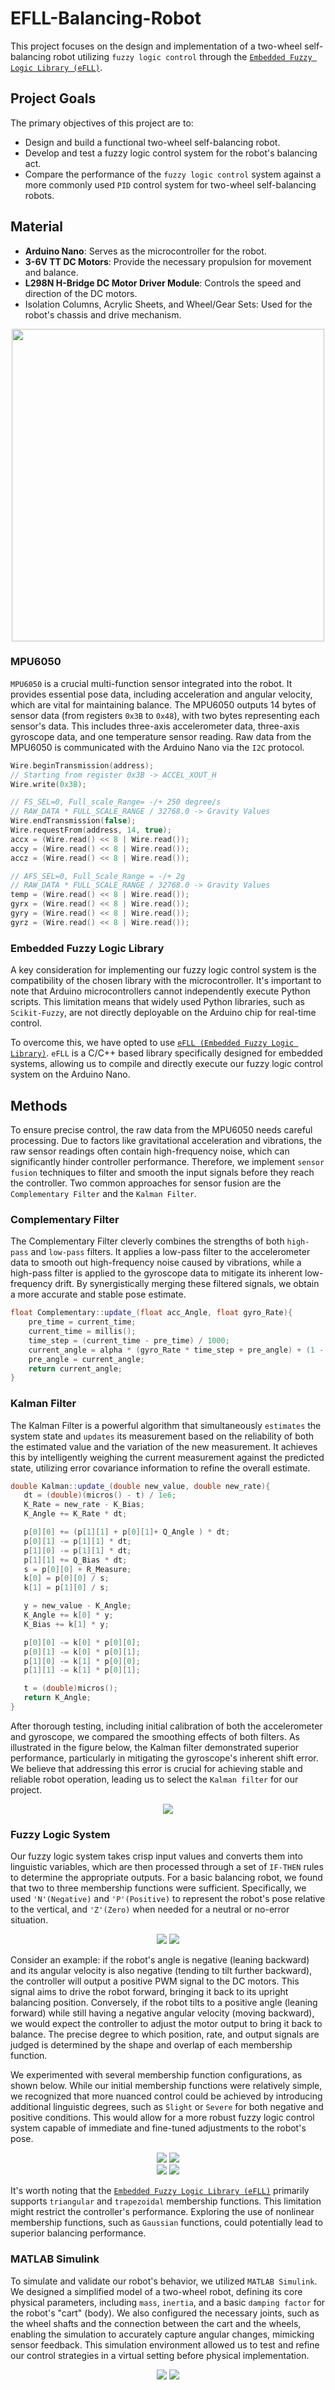 # EFLL-Balancing-Robot
This project focuses on the design and implementation of a two-wheel self-balancing robot utilizing `fuzzy logic control` through the [`Embedded Fuzzy Logic Library (eFLL)`](https://github.com/alvesoaj/eFLL).


## Project Goals
The primary objectives of this project are to:
- Design and build a functional two-wheel self-balancing robot.
- Develop and test a fuzzy logic control system for the robot's balancing act.
- Compare the performance of the `fuzzy logic control` system against a more commonly used `PID` control system for two-wheel self-balancing robots.

## Material

- **Arduino Nano**: Serves as the microcontroller for the robot.
- **3-6V TT DC Motors**: Provide the necessary propulsion for movement and balance.
- **L298N H-Bridge DC Motor Driver Module**: Controls the speed and direction of the DC motors.
- Isolation Columns, Acrylic Sheets, and Wheel/Gear Sets: Used for the robot's chassis and drive mechanism.

<div align="center">
    <img src="./figures/components.PNG" width="500" />
</div>

### MPU6050
`MPU6050` is a crucial multi-function sensor integrated into the robot. It provides essential pose data, including acceleration and angular velocity, which are vital for maintaining balance. The MPU6050 outputs 14 bytes of sensor data (from registers `0x3B` to `0x48`), with two bytes representing each sensor's data. This includes three-axis accelerometer data, three-axis gyroscope data, and one temperature sensor reading. Raw data from the MPU6050 is communicated with the Arduino Nano via the `I2C` protocol.

```c
Wire.beginTransmission(address);
// Starting from register 0x3B -> ACCEL_XOUT_H
Wire.write(0x3B); 

// FS_SEL=0, Full_scale_Range= -/+ 250 degree/s
// RAW_DATA * FULL_SCALE_RANGE / 32768.0 -> Gravity Values
Wire.endTransmission(false);
Wire.requestFrom(address, 14, true);
accx = (Wire.read() << 8 | Wire.read());
accy = (Wire.read() << 8 | Wire.read());
accz = (Wire.read() << 8 | Wire.read());

// AFS_SEL=0, Full_Scale_Range = -/+ 2g
// RAW_DATA * FULL_SCALE_RANGE / 32768.0 -> Gravity Values
temp = (Wire.read() << 8 | Wire.read());
gyrx = (Wire.read() << 8 | Wire.read());
gyry = (Wire.read() << 8 | Wire.read());
gyrz = (Wire.read() << 8 | Wire.read());
```

### Embedded Fuzzy Logic Library
A key consideration for implementing our fuzzy logic control system is the compatibility of the chosen library with the microcontroller. It's important to note that Arduino microcontrollers cannot independently execute Python scripts. This limitation means that widely used Python libraries, such as `Scikit-Fuzzy`, are not directly deployable on the Arduino chip for real-time control.

To overcome this, we have opted to use [`eFLL (Embedded Fuzzy Logic Library)`](https://github.com/alvesoaj/eFLL). `eFLL` is a C/C++ based library specifically designed for embedded systems, allowing us to compile and directly execute our fuzzy logic control system on the Arduino Nano. 

## Methods
To ensure precise control, the raw data from the MPU6050 needs careful processing. Due to factors like gravitational acceleration and vibrations, the raw sensor readings often contain high-frequency noise, which can significantly hinder controller performance. Therefore, we implement `sensor fusion` techniques to filter and smooth the input signals before they reach the controller. Two common approaches for sensor fusion are the `Complementary Filter` and the `Kalman Filter`.

### Complementary Filter
The Complementary Filter cleverly combines the strengths of both `high-pass` and `low-pass` filters. It applies a low-pass filter to the accelerometer data to smooth out high-frequency noise caused by vibrations, while a high-pass filter is applied to the gyroscope data to mitigate its inherent low-frequency drift. By synergistically merging these filtered signals, we obtain a more accurate and stable pose estimate.

```cpp
float Complementary::update_(float acc_Angle, float gyro_Rate){
    pre_time = current_time; 
    current_time = millis(); 
    time_step = (current_time - pre_time) / 1000;
    current_angle = alpha * (gyro_Rate * time_step + pre_angle) + (1 - alpha) * acc_Angle;
    pre_angle = current_angle;
    return current_angle;
}
```

### Kalman Filter
The Kalman Filter is a powerful algorithm that simultaneously `estimates` the system state and `updates` its measurement based on the reliability of both the estimated value and the variation of the new measurement. It achieves this by intelligently weighing the current measurement against the predicted state, utilizing error covariance information to refine the overall estimate.

 ```cpp
double Kalman::update_(double new_value, double new_rate){
    dt = (double)(micros() - t) / 1e6;
    K_Rate = new_rate - K_Bias;
    K_Angle += K_Rate * dt;

    p[0][0] += (p[1][1] + p[0][1]+ Q_Angle ) * dt;
    p[0][1] -= p[1][1] * dt;
    p[1][0] -= p[1][1] * dt;
    p[1][1] += Q_Bias * dt;
    s = p[0][0] + R_Measure;
    k[0] = p[0][0] / s;
    k[1] = p[1][0] / s;

    y = new_value - K_Angle;
    K_Angle += k[0] * y;
    K_Bias += k[1] * y;

    p[0][0] -= k[0] * p[0][0];
    p[0][1] -= k[0] * p[0][1];
    p[1][0] -= k[1] * p[0][0];
    p[1][1] -= k[1] * p[0][1];

    t = (double)micros();
    return K_Angle;
}
 ```

After thorough testing, including initial calibration of both the accelerometer and gyroscope, we compared the smoothing effects of both filters. As illustrated in the figure below, the Kalman filter demonstrated superior performance, particularly in mitigating the gyroscope's inherent shift error. We believe that addressing this error is crucial for achieving stable and reliable robot operation, leading us to select the `Kalman filter` for our project.

<div align="center">
    <img src="./figures/filters.png"/>
</div>

### Fuzzy Logic System
Our fuzzy logic system takes crisp input values and converts them into linguistic variables, which are then processed through a set of `IF-THEN` rules to determine the appropriate outputs. For a basic balancing robot, we found that two to three membership functions were sufficient. Specifically, we used `'N'(Negative)` and `'P'(Positive)` to represent the robot's pose relative to the vertical, and `'Z'(Zero)` when needed for a neutral or no-error situation.

<div align="center">
    <img src="./figures/type2-2.png" />
    <img src="./figures/type2-1.png" />
</div>

Consider an example: if the robot's angle is negative (leaning backward) and its angular velocity is also negative (tending to tilt further backward), the controller will output a positive PWM signal to the DC motors. This signal aims to drive the robot forward, bringing it back to its upright balancing position. Conversely, if the robot tilts to a positive angle (leaning forward) while still having a negative angular velocity (moving backward), we would expect the controller to adjust the motor output to bring it back to balance. The precise degree to which position, rate, and output signals are judged is determined by the shape and overlap of each membership function.

We experimented with several membership function configurations, as shown below. While our initial membership functions were relatively simple, we recognized that more nuanced control could be achieved by introducing additional linguistic degrees, such as `Slight` or `Severe` for both negative and positive conditions. This would allow for a more robust fuzzy logic control system capable of immediate and fine-tuned adjustments to the robot's pose.

<div align="center">
    <img src="./figures/type1-2.png" />
    <img src="./figures/type1-1.png" />
</div>

<div align="center">
    <img src="./figures/type3-2.png" />
    <img src="./figures/type3-1.png" />
</div>

It's worth noting that the [`Embedded Fuzzy Logic Library (eFLL)`]((https://github.com/alvesoaj/eFLL)) primarily supports `triangular` and `trapezoidal` membership functions. This limitation might restrict the controller's performance. Exploring the use of nonlinear membership functions, such as `Gaussian` functions, could potentially lead to superior balancing performance.

### MATLAB Simulink
To simulate and validate our robot's behavior, we utilized `MATLAB Simulink`. We designed a simplified model of a two-wheel robot, defining its core physical parameters, including `mass`, `inertia`, and a basic `damping factor` for the robot's "cart" (body). We also configured the necessary joints, such as the wheel shafts and the connection between the cart and the wheels, enabling the simulation to accurately capture angular changes, mimicking sensor feedback. This simulation environment allowed us to test and refine our control strategies in a virtual setting before physical implementation.

<div align="center" >
    <img src="./figures/cart.png" />
    <img src="./figures/simulink.png" />
</div>

